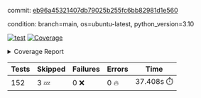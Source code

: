 commit: [eb96a45321407db79025b255fc6bb82981d1e560](https://github.com/rcmdnk/homebrew-file/tree/eb96a45321407db79025b255fc6bb82981d1e560)

condition: branch=main, os=ubuntu-latest, python_version=3.10

[![test](https://github.com/rcmdnk/homebrew-file/actions/workflows/test.yml/badge.svg)](https://github.com/rcmdnk/homebrew-file/actions/runs/11416947714)
<a href="https://github.com/rcmdnk/homebrew-file/blob/eb96a45321407db79025b255fc6bb82981d1e560/README.md"><img alt="Coverage" src="https://img.shields.io/badge/Coverage-0%25-red.svg" /></a><details><summary>Coverage Report </summary><table><tr><th>File</th><th>Stmts</th><th>Miss</th><th>Cover</th><th>Missing</th></tr><tbody><tr><td colspan="5"><b>src/brew_file</b></td></tr><tr><td>&nbsp; &nbsp;<a href="https://github.com/rcmdnk/homebrew-file/blob/eb96a45321407db79025b255fc6bb82981d1e560/src/brew_file/__init__.py">\_\_init\_\_.py</a></td><td>3</td><td>3</td><td>0%</td><td><a href="https://github.com/rcmdnk/homebrew-file/blob/eb96a45321407db79025b255fc6bb82981d1e560/src/brew_file/__init__.py#L1-L4">1&ndash;4</a></td></tr><tr><td>&nbsp; &nbsp;<a href="https://github.com/rcmdnk/homebrew-file/blob/eb96a45321407db79025b255fc6bb82981d1e560/src/brew_file/brew_file.py">brew_file.py</a></td><td>1259</td><td>1259</td><td>0%</td><td><a href="https://github.com/rcmdnk/homebrew-file/blob/eb96a45321407db79025b255fc6bb82981d1e560/src/brew_file/brew_file.py#L1-L2254">1&ndash;2254</a></td></tr><tr><td>&nbsp; &nbsp;<a href="https://github.com/rcmdnk/homebrew-file/blob/eb96a45321407db79025b255fc6bb82981d1e560/src/brew_file/brew_helper.py">brew_helper.py</a></td><td>181</td><td>181</td><td>0%</td><td><a href="https://github.com/rcmdnk/homebrew-file/blob/eb96a45321407db79025b255fc6bb82981d1e560/src/brew_file/brew_helper.py#L1-L289">1&ndash;289</a></td></tr><tr><td>&nbsp; &nbsp;<a href="https://github.com/rcmdnk/homebrew-file/blob/eb96a45321407db79025b255fc6bb82981d1e560/src/brew_file/brew_info.py">brew_info.py</a></td><td>395</td><td>395</td><td>0%</td><td><a href="https://github.com/rcmdnk/homebrew-file/blob/eb96a45321407db79025b255fc6bb82981d1e560/src/brew_file/brew_info.py#L1-L593">1&ndash;593</a></td></tr><tr><td>&nbsp; &nbsp;<a href="https://github.com/rcmdnk/homebrew-file/blob/eb96a45321407db79025b255fc6bb82981d1e560/src/brew_file/info.py">info.py</a></td><td>11</td><td>11</td><td>0%</td><td><a href="https://github.com/rcmdnk/homebrew-file/blob/eb96a45321407db79025b255fc6bb82981d1e560/src/brew_file/info.py#L1-L17">1&ndash;17</a></td></tr><tr><td>&nbsp; &nbsp;<a href="https://github.com/rcmdnk/homebrew-file/blob/eb96a45321407db79025b255fc6bb82981d1e560/src/brew_file/main.py">main.py</a></td><td>166</td><td>166</td><td>0%</td><td><a href="https://github.com/rcmdnk/homebrew-file/blob/eb96a45321407db79025b255fc6bb82981d1e560/src/brew_file/main.py#L1-L631">1&ndash;631</a></td></tr><tr><td>&nbsp; &nbsp;<a href="https://github.com/rcmdnk/homebrew-file/blob/eb96a45321407db79025b255fc6bb82981d1e560/src/brew_file/utils.py">utils.py</a></td><td>72</td><td>72</td><td>0%</td><td><a href="https://github.com/rcmdnk/homebrew-file/blob/eb96a45321407db79025b255fc6bb82981d1e560/src/brew_file/utils.py#L1-L129">1&ndash;129</a></td></tr><tr><td><b>TOTAL</b></td><td><b>2087</b></td><td><b>2087</b></td><td><b>0%</b></td><td>&nbsp;</td></tr></tbody></table></details>

| Tests | Skipped | Failures | Errors | Time |
| ----- | ------- | -------- | -------- | ------------------ |
| 152 | 3 :zzz: | 0 :x: | 0 :fire: | 37.408s :stopwatch: |

